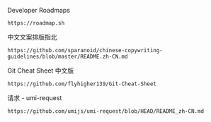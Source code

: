 Developer Roadmaps
	
	https://roadmap.sh
	
中文文案排版指北

	https://github.com/sparanoid/chinese-copywriting-guidelines/blob/master/README.zh-CN.md
	
Git Cheat Sheet 中文版

	https://github.com/flyhigher139/Git-Cheat-Sheet

请求 - umi-request

	https://github.com/umijs/umi-request/blob/HEAD/README_zh-CN.md
	
